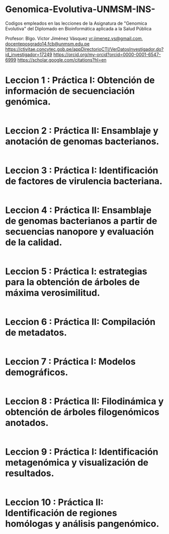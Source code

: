 # Genomica-Evolutiva-UNMSM-INS-
Codigos empleados en las lecciones de la Asignatura de "Genomica Evolutiva" del Diplomado en Bioinformática aplicada a la Salud Pública

Profesor: Blgo. Victor Jiménez Vásquez
vr.jimenez.vs@gmail.com, docenteposgrado14.fcb@unmsm.edu.pe
https://ctivitae.concytec.gob.pe/appDirectorioCTI/VerDatosInvestigador.do?id_investigador=17249
https://orcid.org/my-orcid?orcid=0000-0001-6547-6999
https://scholar.google.com/citations?hl=en

# Leccion 1 : Práctica I: Obtención de información de secuenciación genómica.
```r
```

# Leccion 2 : Práctica II: Ensamblaje y anotación de genomas bacterianos.
```r
```

# Leccion 3 : Práctica I: Identificación de factores de virulencia bacteriana.
```r
```

# Leccion 4 : Práctica II: Ensamblaje de genomas bacterianos a partir de secuencias nanopore y evaluación de la calidad.
```r
```

# Leccion 5 : Práctica I: estrategias para la obtención de árboles de máxima verosimilitud.
```r
```

# Leccion 6 : Práctica II: Compilación de metadatos.
```r
```

# Leccion 7 : Práctica I: Modelos demográficos.
```r
```

# Leccion 8 : Práctica II: Filodinámica y obtención de árboles filogenómicos anotados.
```r
```

# Leccion 9 : Práctica I: Identificación metagenómica y visualización de resultados.
```r
```

# Leccion 10 : Práctica II: Identificación de regiones homólogas y análisis pangenómico.
```r
```
